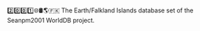 2️⃣️0️⃣️0️⃣️1️⃣️🌐️🛢️🌎️🇫🇰️ The Earth/Falkland Islands database set of the Seanpm2001 WorldDB project.
